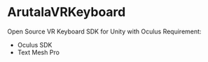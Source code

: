 # ArutalaVRKeyboard

Open Source VR Keyboard SDK for Unity with Oculus
Requirement:
- Oculus SDK
- Text Mesh Pro